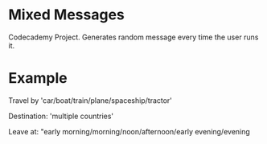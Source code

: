 # Mixed Messages  

Codecademy Project. Generates random message every time the user runs it.

# Example

Travel by 'car/boat/train/plane/spaceship/tractor'

Destination: 'multiple countries'

Leave at: "early morning/morning/noon/afternoon/early evening/evening




